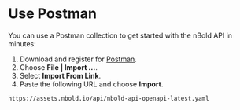 # Use Postman

You can use a Postman collection to get started with the nBold API in minutes:
1. Download and register for [Postman](https://www.getpostman.com/).
2. Choose **File | Import ...**.
3. Select **Import From Link**.
4. Paste the following URL and choose **Import**.

```
https://assets.nbold.io/api/nbold-api-openapi-latest.yaml
```
